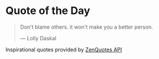 # Quote of the Day

<!-- QUOTE_START -->
> Don't blame others. it won't make you a better person.
>
> — Lolly Daskal

Inspirational quotes provided by <a href="https://zenquotes.io/" target="_blank">ZenQuotes API</a>
<!-- QUOTE_END -->
